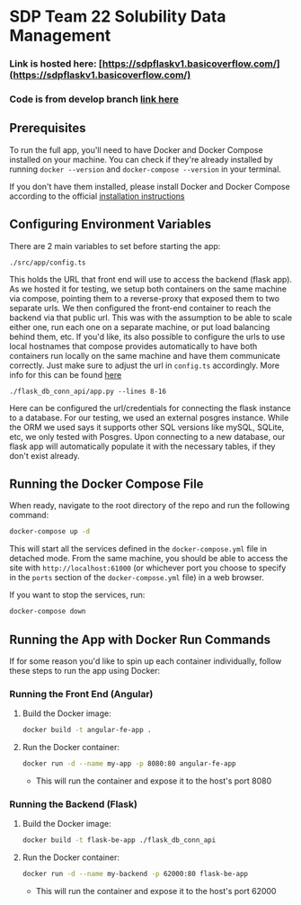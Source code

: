 # SDP Team 22 Solubility Data Management

### Link is hosted here: [https://sdpflaskv1.basicoverflow.com/](https://sdpflaskv1.basicoverflow.com/)

### Code is from develop branch [link here](https://github.com/sdp-team-22/website/tree/develop)

## Prerequisites 

To run the full app, you'll need to have Docker and Docker Compose installed on your machine. You can check if they're already installed by running `docker --version` and `docker-compose --version` in your terminal.

If you don't have them installed, please install Docker and Docker Compose according to the official [installation instructions](https://docs.docker.com/engine/install/)

## Configuring Environment Variables

There are 2 main variables to set before starting the app:
```
./src/app/config.ts 
```
This holds the URL that front end will use to access the backend (flask app). As we hosted it for testing, we setup both containers on the same machine via compose, pointing them to a reverse-proxy that exposed them to two separate urls. We then configured the front-end container to reach the backend via that public url. This was with the assumption to be able to scale either one, run each one on a separate machine, or put load balancing behind them, etc. If you'd like, its also possible to configure the urls to use local hostnames that compose provides automatically to have both containers run locally on the same machine and have them communicate correctly. Just make sure to adjust the url in `config.ts` accordingly. More info for this can be found [here](https://docs.docker.com/compose/networking/#use-auto-provided-hostnames)

```
./flask_db_conn_api/app.py --lines 8-16
```
Here can be configured the url/credentials for connecting the flask instance to a database. For our testing, we used an external posgres instance. While the ORM we used says it supports other SQL versions like mySQL, SQLite, etc, we only tested with Posgres. Upon connecting to a new database, our flask app will automatically populate it with the necessary tables, if they don't exist already. 

## Running the Docker Compose File

When ready, navigate to the root directory of the repo and run the following command:
```bash
docker-compose up -d
```
This will start all the services defined in the `docker-compose.yml` file in detached mode. From the same machine, you should be able to access the site with `http://localhost:61000` (or whichever port you choose to specify in the `ports` section of the `docker-compose.yml` file) in a web browser.

If you want to stop the services, run:
```bash
docker-compose down
```

## Running the App with Docker Run Commands

If for some reason you'd like to spin up each container individually, follow these steps to run the app using Docker:

### Running the Front End (Angular)

1. Build the Docker image:
    ```bash
    docker build -t angular-fe-app .
    ```

2. Run the Docker container:
    ```bash
    docker run -d --name my-app -p 8080:80 angular-fe-app
    ```

    * This will run the container and expose it to the host's port 8080

### Running the Backend (Flask)

1. Build the Docker image:
    ```bash
    docker build -t flask-be-app ./flask_db_conn_api
    ```

2. Run the Docker container:
    ```bash
    docker run -d --name my-backend -p 62000:80 flask-be-app
    ```

    * This will run the container and expose it to the host's port 62000


